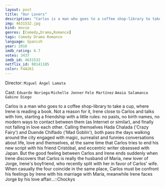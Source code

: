 ```yaml
---
layout: post
title: "Our Lovers"
description: "Carlos is a man who goes to a coffee shop-library to take a cup, where Irene is reading a book. Not a reason for it, Irene close to Carlos and talks with him, starting a friendship with a little rules: no pasts, no birth names, no modern ways to contact between them (as Internet or similar), and finally not falling in love each other. Calling themselves Hada Chalada ('Crazy Fairy') and Duende Chiflado ('Mad Goblin'), both p.."
img: 4631532.jpg
kind: movie
genres: [Comedy,Drama,Romance]
tags: Comedy Drama Romance 
language: Spanish
year: 2016
imdb_rating: 6.7
votes: 3437
imdb_id: 4631532
netflix_id: 80141185
color: F4A261
---
```

Director: `Miguel Ángel Lamata`  

Cast: `Eduardo Noriega` `Michelle Jenner` `Fele Martínez` `Amaia Salamanca` `Gabino Diego` 

Carlos is a man who goes to a coffee shop-library to take a cup, where Irene is reading a book. Not a reason for it, Irene close to Carlos and talks with him, starting a friendship with a little rules: no pasts, no birth names, no modern ways to contact between them (as Internet or similar), and finally not falling in love each other. Calling themselves Hada Chalada ('Crazy Fairy') and Duende Chiflado ('Mad Goblin'), both pass the days walking around the city engaged with magic, surrealist and funnies conversations about life, love and themselves, at the same time that Carlos tries to end his new script with his friend Cristóbal, and eccentric writer obsessed with Japan. But the good feeling between Carlos and Irene ends suddenly when Irene discovers that Carlos is really the husband of María, new lover of Jorge, Irene's boyfriend, who recently split with her in favor of Carlos' wife. When casually the four coincide in the same place, Carlos must be confront his feelings by Irene with his marriage with María, meanwhile Irene faces Jorge by his love affair...::Chockys